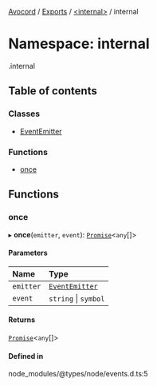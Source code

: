 [Avocord](../README.md) / [Exports](../modules.md) / [<internal\>](internal_.md) / internal

# Namespace: internal

[<internal>](internal_.md).internal

## Table of contents

### Classes

- [EventEmitter](../classes/internal_.internal.EventEmitter.md)

### Functions

- [once](internal_.internal.md#once)

## Functions

### once

▸ **once**(`emitter`, `event`): [`Promise`]( https://developer.mozilla.org/en-US/docs/Web/JavaScript/Reference/Global_Objects/Promise )<`any`[]\>

#### Parameters

| Name | Type |
| :------ | :------ |
| `emitter` | [`EventEmitter`](../classes/internal_.EventEmitter.md) |
| `event` | `string` \| `symbol` |

#### Returns

[`Promise`]( https://developer.mozilla.org/en-US/docs/Web/JavaScript/Reference/Global_Objects/Promise )<`any`[]\>

#### Defined in

node_modules/@types/node/events.d.ts:5
